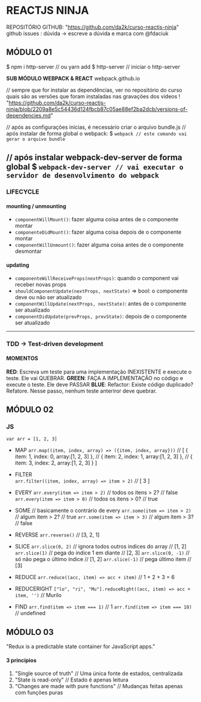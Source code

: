 # REACTJS NINJA

REPOSITÓRIO GITHUB: "https://github.com/da2k/curso-reactjs-ninja"
github issues : dúvida -> escreve a dúvida e marca com @fdaciuk

## MÓDULO 01
$ npm i http-server // ou yarn add
$ http-server // iniciar o http-server


**SUB MÓDULO WEBPACK & REACT**
webpack.github.io

// sempre que for instalar as dependências, ver no repositório do curso quais são as versões que foram instaladas nas gravações dos vídeos !
"https://github.com/da2k/curso-reactjs-ninja/blob/2209a8e5c54436d124fbcb87c05ae88ef2ba2dcb/versions-of-dependencies.md"

// após as configurações inicias, é necessário criar o arquivo bundle.js
// após instalar de forma global o webpack: 
$ `webpack // este comando vai gerar o arquivo bundle`

// após instalar webpack-dev-server de forma global
$ `webpack-dev-server // vai executar o servidor de desenvolvimento do webpack`
--------------------------------------------------

### LIFECYCLE
#### mounting / unmounting
- `componentWillMount()`: fazer alguma coisa antes de o componente montar
- `componenteDidMount()`: fazer alguma coisa depois de o componente montar
- `componentWillUnmount()`: fazer alguma coisa antes de o componente desmontar
#### updating
- `componenteWillReceiveProps(nextProps)`: quando o component vai receber novas props
- `shouldComponentUpdate(nextProps, nextState)` => bool: o componente deve ou não ser atualizado
- `componentWillUpdate(nextProps, nextState)`: antes de o componente ser atualizado
- `componentDidUpdate(prevProps, prevState)`: depois de o componente ser atualizado

--------------------------------------------------

### TDD -> Test-driven development

#### MOMENTOS  

**RED**: Escreva um teste para uma implementação INEXISTENTE e execute o teste. Ele vai QUEBRAR.
**GREEN**: FAÇA A IMPLEMENTAÇÃO no código e execute o teste. Ele deve PASSAR
**BLUE**: Refactor: Existe código duplicado? Refatore. Nesse passo, nenhum teste anteriror deve quebrar.




## MÓDULO 02

### JS

`var arr = [1, 2, 3]`

- MAP
	`arr.map((item, index, array) => ({item, index, array}))`
	// [ { item: 1, index: 0, array:[1, 2, 3] },
	//   { item: 2, index: 1, array:[1, 2, 3] },
	//   { item: 3, index: 2, array:[1, 2, 3] } ]

- FILTER	
	`arr.filter((item, index, array) => item > 2)`
	// [ 3 ]

- EVERY
	`arr.every(item => item > 2)`	// todos os itens > 2?
	// false
	`arr.every(item => item > 0)`	// todos os itens > 0?
	// true

- SOME // basicamente o contrário de every
	`arr.some(item => item > 2)`	// algum item > 2?
	// true
	`arr.some(item => item > 3)`	// algum item > 3?
	// false

- REVERSE
	`arr.reverse()`
	// [3, 2, 1]

- SLICE
	`arr.slice(0, 2)` // ignora todos outros indices do array
	// [1, 2]
	`arr.slice(1)` // pega do indice 1 em diante
	// [2, 3]
	`arr.slice(0, -1)` // só não pega o último índice
	// [1, 2]
	`arr.slice(-1)` // pega último item
	// [3]

- REDUCE
	`arr.reduce((acc, item) => acc + item)` // 1 + 2 + 3 = 6

- REDUCERIGHT
	`["lo", "ri", "Mu"].reduceRight((acc, item) => acc + item, '')`
	// Murilo

- FIND
	`arr.find(item => item === 1)`
	// 1
	`arr.find(item => item === 10)`
	// undefined


## MÓDULO 03

"Redux is a predictable state container for JavaScript apps."

#### 3 principios
1. "Single source of truth" // Uma única fonte de estados, centralizada
2. "State is read-only" // Estado é apenas leitura
3. "Changes are made with pure functions" // Mudanças feitas apenas com funções puras